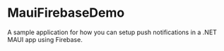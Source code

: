 # MauiFirebaseDemo
A sample application for how you can setup push notifications in a .NET MAUI app using Firebase.
